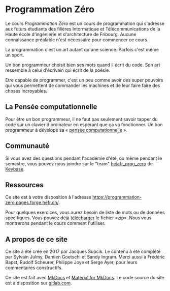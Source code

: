 # Programmation Zéro

Le cours *Programmation Zéro* est un cours de programmation qui s'adresse aux futurs étudiants des filières Intormatique et Télécommunications de la Haute école d'ingénierie et d'architecture de Fribourg. Aucune connaissance préalable n'est nécessaire pour commencer ce cours.

La programmation c'est un art autant qu'une science. Parfois c'est même un sport.

Un bon programmeur choisit bien ses mots quand il écrit du code. Son art ressemble à celui d'écrivain qui écrit de la poésie.

Etre capable de programmer, c'est un peu comme avoir des super pouvoirs qui vous permettent de commander les machines et de leur faire faire des choses incroyables.

## La Pensée computationnelle

Pour être un bon programmeur, il ne faut pas seulement savoir tapper du code sur un clavier d'ordinateur
en espérant que ça va fonctionner. Un bon programmeur à dévelopé sa « [pensée computationnelle](https://fr.wikipedia.org/wiki/Pens%C3%A9e_computationnelle) ».

## Communauté

Si vous avez des questions pendant l'académie d'été, ou même pendant le semestre, vous pouvez nous joindre sur le "team" [heiafr_prog_zero](https://keybase.io/team/heiafr_prog_zero) de [Keybase](https://keybase.io).

## Ressources

Ce site est à votre disposition à l'adresse <https://programmation-zero.pages.forge.hefr.ch/>.

Pour quelques exercices, vous aurez besoin de liste de mots ou de données spécifiques. Vous pouvez déjà [télécharger](https://programmation-zero.pages.forge.hefr.ch/data.zip) le fichier «zip». Nous vous montrerons pendant le cours comment l'utiliser.

## A propos de ce site

Ce site à été créé en 2017 par Jacques Supcik. Le contenu à été complété par Sylvain Julmy, Damien Goetschi et Sandy Ingram. Merci aussi à Frédéric Bapst, Rudolf Scheurer, Philippe Joye et Serge Ayer, pour leurs commentaires constructifs.

Ce site est fait avec [MkDocs](https://www.mkdocs.org/) et [Material for MkDocs](https://squidfunk.github.io/mkdocs-material/). Le code source du site est à disposition sur [gitlab.com](https://gitlab.com/HEIA-FR/programmation-zero/site).